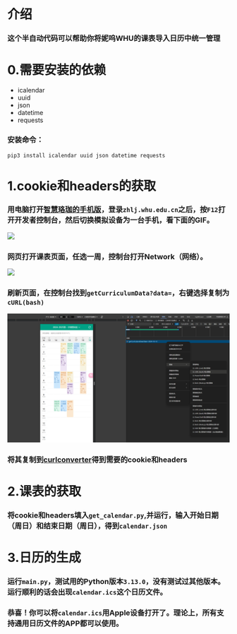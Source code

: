 # 介绍
### 这个半自动代码可以帮助你将妮呜WHU的课表导入日历中统一管理

# 0.需要安装的依赖
+ icalendar
+ uuid
+ json
+ datetime
+ requests

### 安装命令：
```
pip3 install icalendar uuid json datetime requests
```
# 1.cookie和headers的获取
### 用电脑打开[智慧珞珈的手机版](https://zhlj.whu.edu.cn/mobile/curriculum)，登录`zhlj.whu.edu.cn`之后，按`F12`打开开发者控制台，然后切换模拟设备为一台手机，看下面的GIF。
![](https://raw.githubusercontent.com/stephen-zeng/WHU_Class/master/guidance/1.gif)

### 网页打开课表页面，任选一周，控制台打开Network（网络）。
![](https://raw.githubusercontent.com/stephen-zeng/WHU_Class/master/guidance/2.gif)

### 刷新页面，在控制台找到`getCurriculumData?data=`，右键选择复制为`cURL(bash)`
![alt text](guidance/image.png)

### 将其复制到[curlconverter](https://curlconverter.com/python/)得到需要的cookie和headers

# 2.课表的获取
### 将cookie和headers填入`get_calendar.py`,并运行，输入开始日期（周日）和结束日期（周日），得到`calendar.json`

### 

# 3.日历的生成
### 运行`main.py`，测试用的Python版本`3.13.0`，没有测试过其他版本。运行顺利的话会出现`calendar.ics`这个日历文件。
### 恭喜！你可以将`calendar.ics`用Apple设备打开了。理论上，所有支持通用日历文件的APP都可以使用。